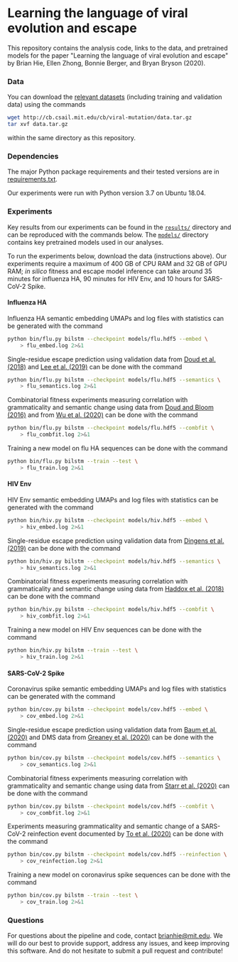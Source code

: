 # Learning the language of viral evolution and escape

This repository contains the analysis code, links to the data, and pretrained models for the paper "Learning the language of viral evolution and escape" by Brian Hie, Ellen Zhong, Bonnie Berger, and Bryan Bryson (2020).

### Data

You can download the [relevant datasets](http://cb.csail.mit.edu/cb/viral-mutation/data.tar.gz) (including training and validation data) using the commands
```bash
wget http://cb.csail.mit.edu/cb/viral-mutation/data.tar.gz
tar xvf data.tar.gz
```
within the same directory as this repository.

### Dependencies

The major Python package requirements and their tested versions are in [requirements.txt](requirements.txt).

Our experiments were run with Python version 3.7 on Ubuntu 18.04.

### Experiments

Key results from our experiments can be found in the [`results/`](results) directory and can be reproduced with the commands below. The [`models/`](models) directory contains key pretrained models used in our analyses.

To run the experiments below, download the data (instructions above). Our experiments require a maximum of 400 GB of CPU RAM and 32 GB of GPU RAM; _in silico_ fitness and escape model inference can take around 35 minutes for influenza HA, 90 minutes for HIV Env, and 10 hours for SARS-CoV-2 Spike.

#### Influenza HA

Influenza HA semantic embedding UMAPs and log files with statistics can be generated with the command
```bash
python bin/flu.py bilstm --checkpoint models/flu.hdf5 --embed \
    > flu_embed.log 2>&1
```

Single-residue escape prediction using validation data from [Doud et al. (2018)](https://github.com/jbloomlab/HA_antibody_ease_of_escape) and [Lee et al. (2019)](https://github.com/jbloomlab/map_flu_serum_Perth2009_H3_HA) can be done with the command
```bash
python bin/flu.py bilstm --checkpoint models/flu.hdf5 --semantics \
    > flu_semantics.log 2>&1
```

Combinatorial fitness experiments measuring correlation with grammaticality and semantic change using data from [Doud and Bloom (2016)](https://www.mdpi.com/1999-4915/8/6/155/htm) and from [Wu et al. (2020)](https://github.com/wchnicholas/site_B_landscape) can be done with the command
```bash
python bin/flu.py bilstm --checkpoint models/flu.hdf5 --combfit \
    > flu_combfit.log 2>&1
```

Training a new model on flu HA sequences can be done with the command
```bash
python bin/flu.py bilstm --train --test \
    > flu_train.log 2>&1
```

#### HIV Env

HIV Env semantic embedding UMAPs and log files with statistics can be generated with the command
```bash
python bin/hiv.py bilstm --checkpoint models/hiv.hdf5 --embed \
    > hiv_embed.log 2>&1
```

Single-residue escape prediction using validation data from [Dingens et al. (2019)](https://github.com/jbloomlab/EnvsAntigenicAtlas) can be done with the command
```bash
python bin/hiv.py bilstm --checkpoint models/hiv.hdf5 --semantics \
    > hiv_semantics.log 2>&1
```

Combinatorial fitness experiments measuring correlation with grammaticality and semantic change using data from [Haddox et al. (2018)](https://github.com/jbloomlab/EnvMutationalShiftsPaper) can be done with the command
```bash
python bin/hiv.py bilstm --checkpoint models/hiv.hdf5 --combfit \
    > hiv_combfit.log 2>&1
```

Training a new model on HIV Env sequences can be done with the command
```bash
python bin/hiv.py bilstm --train --test \
    > hiv_train.log 2>&1
```

#### SARS-CoV-2 Spike

Coronavirus spike semantic embedding UMAPs and log files with statistics can be generated with the command
```bash
python bin/cov.py bilstm --checkpoint models/cov.hdf5 --embed \
    > cov_embed.log 2>&1
```

Single-residue escape prediction using validation data from [Baum et al. (2020)](https://science.sciencemag.org/content/early/2020/06/15/science.abd0831) and DMS data from [Greaney et al. (2020)](https://www.biorxiv.org/content/10.1101/2020.09.10.292078v1.full.pdf) can be done with the command
```bash
python bin/cov.py bilstm --checkpoint models/cov.hdf5 --semantics \
    > cov_semantics.log 2>&1
```

Combinatorial fitness experiments measuring correlation with grammaticality and semantic change using data from [Starr et al. (2020)](https://jbloomlab.github.io/SARS-CoV-2-RBD_DMS) can be done with the command
```bash
python bin/cov.py bilstm --checkpoint models/cov.hdf5 --combfit \
    > cov_combfit.log 2>&1
```

Experiments measuring grammaticality and semantic change of a SARS-CoV-2 reinfection event documented by [To et al. (2020)](https://academic.oup.com/cid/advance-article/doi/10.1093/cid/ciaa1275/5897019) can be done with the command
```bash
python bin/cov.py bilstm --checkpoint models/cov.hdf5 --reinfection \
    > cov_reinfection.log 2>&1
```

Training a new model on coronavirus spike sequences can be done with the command
```bash
python bin/cov.py bilstm --train --test \
    > cov_train.log 2>&1
```

### Questions

For questions about the pipeline and code, contact brianhie@mit.edu. We will do our best to provide support, address any issues, and keep improving this software. And do not hesitate to submit a pull request and contribute!
